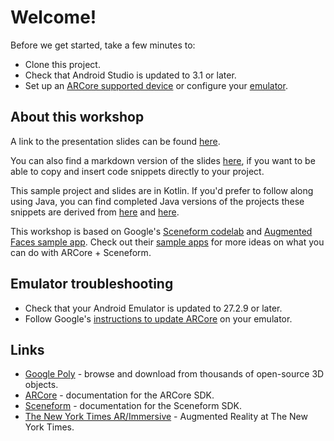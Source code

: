 # Welcome!

Before we get started, take a few minutes to:

- Clone this project.
- Check that Android Studio is updated to 3.1 or later.
- Set up an [ARCore supported device](https://developers.google.com/ar/discover/supported-devices) or configure your [emulator](https://developers.google.com/ar/develop/java/emulator).

## About this workshop 

A link to the presentation slides can be found [here](slides.pdf).

You can also find a markdown version of the slides [here](slides.md), if you want to be able to copy and insert code snippets directly to your project.

This sample project and slides are in Kotlin. If you'd prefer to follow along using Java, you can find completed Java versions of the projects these snippets are derived from [here](https://github.com/google-ar/sceneform-android-sdk/tree/master/samples/hellosceneform) and [here](https://github.com/google-ar/sceneform-android-sdk/tree/master/samples/augmentedfaces).

This workshop is based on Google's [Sceneform codelab](https://codelabs.developers.google.com/codelabs/sceneform-intro/) and [Augmented Faces sample app](https://github.com/google-ar/sceneform-android-sdk/tree/master/samples/augmentedfaces). Check out their [sample apps](https://github.com/google-ar/sceneform-android-sdk) for more ideas on what you can do with ARCore + Sceneform.

## Emulator troubleshooting

- Check that your Android Emulator is updated to 27.2.9 or later.
- Follow Google's [instructions to update ARCore](https://developers.google.com/ar/develop/java/emulator) on your emulator.

## Links

- [Google Poly](https://poly.google.com/) - browse and download from thousands of open-source 3D objects.
- [ARCore](https://developers.google.com/ar/) - documentation for the ARCore SDK.
- [Sceneform](https://developers.google.com/ar/develop/java/sceneform/) - documentation for the Sceneform SDK.
- [The New York Times AR/Immersive](https://www.nytimes.com/spotlight/augmented-reality) - Augmented Reality at The New York Times.
